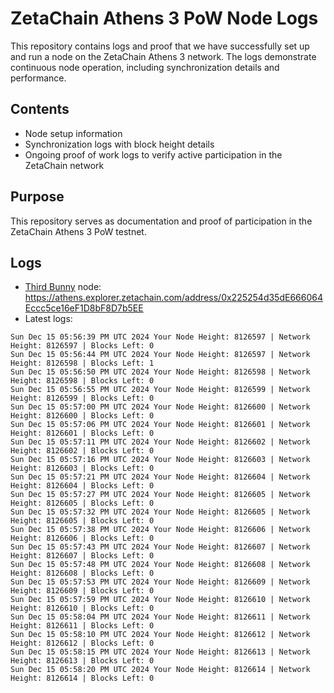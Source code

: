 # ZetaChain Athens 3 PoW Node Logs
This repository contains logs and proof that we have successfully set up and run a node on the ZetaChain Athens 3 network. The logs demonstrate continuous node operation, including synchronization details and performance.

## Contents
- Node setup information
- Synchronization logs with block height details
- Ongoing proof of work logs to verify active participation in the ZetaChain network

## Purpose
This repository serves as documentation and proof of participation in the ZetaChain Athens 3 PoW testnet.

## Logs

- [Third Bunny](https://thirdbunny.xyz/) node: https://athens.explorer.zetachain.com/address/0x225254d35dE666064Eccc5ce16eF1D8bF8D7b5EE
- Latest logs:
```
Sun Dec 15 05:56:39 PM UTC 2024 Your Node Height: 8126597 | Network Height: 8126597 | Blocks Left: 0
Sun Dec 15 05:56:44 PM UTC 2024 Your Node Height: 8126597 | Network Height: 8126598 | Blocks Left: 1
Sun Dec 15 05:56:50 PM UTC 2024 Your Node Height: 8126598 | Network Height: 8126598 | Blocks Left: 0
Sun Dec 15 05:56:55 PM UTC 2024 Your Node Height: 8126599 | Network Height: 8126599 | Blocks Left: 0
Sun Dec 15 05:57:00 PM UTC 2024 Your Node Height: 8126600 | Network Height: 8126600 | Blocks Left: 0
Sun Dec 15 05:57:06 PM UTC 2024 Your Node Height: 8126601 | Network Height: 8126601 | Blocks Left: 0
Sun Dec 15 05:57:11 PM UTC 2024 Your Node Height: 8126602 | Network Height: 8126602 | Blocks Left: 0
Sun Dec 15 05:57:16 PM UTC 2024 Your Node Height: 8126603 | Network Height: 8126603 | Blocks Left: 0
Sun Dec 15 05:57:21 PM UTC 2024 Your Node Height: 8126604 | Network Height: 8126604 | Blocks Left: 0
Sun Dec 15 05:57:27 PM UTC 2024 Your Node Height: 8126605 | Network Height: 8126605 | Blocks Left: 0
Sun Dec 15 05:57:32 PM UTC 2024 Your Node Height: 8126605 | Network Height: 8126605 | Blocks Left: 0
Sun Dec 15 05:57:38 PM UTC 2024 Your Node Height: 8126606 | Network Height: 8126606 | Blocks Left: 0
Sun Dec 15 05:57:43 PM UTC 2024 Your Node Height: 8126607 | Network Height: 8126607 | Blocks Left: 0
Sun Dec 15 05:57:48 PM UTC 2024 Your Node Height: 8126608 | Network Height: 8126608 | Blocks Left: 0
Sun Dec 15 05:57:53 PM UTC 2024 Your Node Height: 8126609 | Network Height: 8126609 | Blocks Left: 0
Sun Dec 15 05:57:59 PM UTC 2024 Your Node Height: 8126610 | Network Height: 8126610 | Blocks Left: 0
Sun Dec 15 05:58:04 PM UTC 2024 Your Node Height: 8126611 | Network Height: 8126611 | Blocks Left: 0
Sun Dec 15 05:58:10 PM UTC 2024 Your Node Height: 8126612 | Network Height: 8126612 | Blocks Left: 0
Sun Dec 15 05:58:15 PM UTC 2024 Your Node Height: 8126613 | Network Height: 8126613 | Blocks Left: 0
Sun Dec 15 05:58:20 PM UTC 2024 Your Node Height: 8126614 | Network Height: 8126614 | Blocks Left: 0
```
